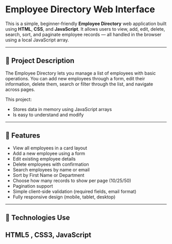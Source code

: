 # Employee Directory Web Interface

This is a simple, beginner-friendly **Employee Directory** web application built using **HTML**, **CSS**, and **JavaScript**. It allows users to view, add, edit, delete, search, sort, and paginate employee records — all handled in the browser using a local JavaScript array.


---

## 📘 Project Description

The Employee Directory lets you manage a list of employees with basic operations. You can add new employees through a form, edit their information, delete them, search or filter through the list, and navigate across pages.

This project:
- Stores data in memory using JavaScript arrays
- Is easy to understand and modify

---

## 🔧 Features

- View all employees in a card layout
- Add a new employee using a form
- Edit existing employee details
- Delete employees with confirmation
- Search employees by name or email
- Sort by First Name or Department
- Choose how many records to show per page (10/25/50)
- Pagination support
- Simple client-side validation (required fields, email format)
- Fully responsive design (mobile, tablet, desktop)

---

## 🧱 Technologies Use
HTML5 , CSS3, JavaScript
---

